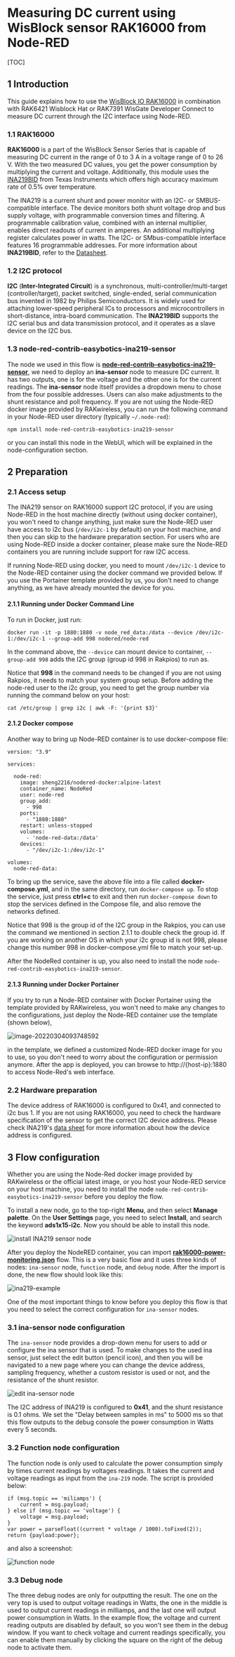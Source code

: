 # Measuring DC current using WisBlock sensor RAK16000 from Node-RED 

[TOC]

## 1 Introduction

This guide explains how to use the [WisBlock IO RAK16000](https://docs.rakwireless.com/Product-Categories/WisBlock/RAK16000/Overview/) in combination with RAK6421 Wisblock Hat or RAK7391 WisGate Developer Connect to measure DC current through the I2C interface using Node-RED.  

### 1.1 RAK16000

**RAK16000** is a part of the WisBlock Sensor Series that is capable of measuring DC current in the range of 0 to 3 A in a voltage range of 0 to 26 V. With the two measured DC values, you get the power consumption by multiplying the current and voltage. Additionally, this module uses the [INA219BID](https://www.ti.com/store/ti/en/p/product/?p=INA219BID) from Texas Instruments which offers high accuracy maximum rate of 0.5% over temperature.

The INA219 is a current shunt and power monitor with an I2C- or SMBUS-compatible interface. The device monitors both shunt voltage drop and bus supply voltage, with programmable conversion times and filtering. A programmable calibration value, combined with an internal multiplier, enables direct readouts of current in amperes. An additional multiplying register calculates power in watts. The I2C- or SMbus-compatible interface features 16 programmable addresses. For more information about **INA219BID**, refer to the [Datasheet](https://www.ti.com/lit/ds/symlink/ina219.pdf?ts=1647401885343&ref_url=https%3A%2F%2Fwww.ti.com%2Fproduct%2FINA219).

### 1.2 I2C protocol

**I2C** (**Inter-Integrated Circuit**) is a synchronous, multi-controller/multi-target (controller/target), packet switched, single-ended, serial communication bus invented in 1982 by Philips Semiconductors. It is widely used for attaching lower-speed peripheral ICs to processors and microcontrollers in short-distance, intra-board communication. The **INA219BID** supports the I2C serial bus and data transmission protocol, and it operates as a slave device on the I2C bus.

### 1.3 node-red-contrib-easybotics-ina219-sensor

The node we used in this flow is **[node-red-contrib-easybotics-ina219-sensor](https://flows.nodered.org/node/node-red-contrib-easybotics-ina219-sensor)**, we need to deploy an **ina-sensor** node to measure DC current. It has two outputs, one is for the voltage and the other one is for the current readings. The **ina-sensor** node itself provides a dropdown menu to chose from the four possible addresses. Users can also make adjustments to the shunt resistance and poll frequency.  If you are not using the Node-RED docker image provided by RAKwireless, you can run the following command in your Node-RED user directory (typically `~/.node-red`):

```
npm install node-red-contrib-easybotics-ina219-sensor
```

or you can install this node in the WebUI, which will be explained in the node-configuration section.

## 2 Preparation


### 2.1 Access setup

The INA219 sensor on RAK16000 support I2C protocol, if you are using Node-RED in the host machine directly (without using docker container), you won't need to change anything, just make sure the Node-RED user have access to i2c bus (`/dev/i2c-1` by default) on your host machine, and then you can skip to the hardware preparation section. For users who are using Node-RED inside a docker container, please make sure the Node-RED containers you are running include support for raw I2C access. 

If running Node-RED using docker, you need to mount `/dev/i2c-1` device to the Node-RED container using the docker command we provided below. If you use the Portainer template provided by us, you don't need to change anything, as we have already mounted the device for you.

#### 2.1.1 Running under Docker Command Line

To run in Docker, just run:

```
docker run -it -p 1880:1880 -v node_red_data:/data --device /dev/i2c-1:/dev/i2c-1 --group-add 998 nodered/node-red
```

In the command above, the `--device` can mount device to container, `--group-add 998` adds the I2C group (group id 998 in Rakpios) to run as.

Notice that **998** in the command needs to be changed if you are not using Rakpios, it needs to match your system group setup. Before adding the node-red user to the i2c group, you need to get the group number via running the command below on your host:

```
cat /etc/group | grep i2c | awk -F: '{print $3}'
```

#### 2.1.2 Docker compose

Another way to bring up Node-RED container is to use docker-compose file:

```
version: "3.9"

services:

  node-red:
    image: sheng2216/nodered-docker:alpine-latest
    container_name: NodeRed
    user: node-red
    group_add:
      - 998
    ports:
      - "1880:1880"
    restart: unless-stopped
    volumes:
      - 'node-red-data:/data'
    devices:
      - "/dev/i2c-1:/dev/i2c-1"

volumes:
  node-red-data:
```

To bring up the service, save the above file into a file called **docker-compose.yml**, and in the same directory, run `docker-compose up`. To stop the service, just press **ctrl+c** to exit and then run `docker-compose down` to stop the services defined in the Compose file, and also remove the networks defined.

Notice that 998 is the group id of the I2C group in the Rakpios, you can use the command we mentioned in section 2.1.1 to double check the group id. If you are working on another OS in which your i2c group id is not 998,  please change this number 998 in docker-compose.yml file to match your set-up.

After the NodeRed container is up, you also need to install the node `node-red-contrib-easybotics-ina219-sensor`.

#### 2.1.3 Running under Docker Portainer

If you try to run a Node-RED container with Docker Portainer using the template provided by RAKwireless, you won't need to make any changes to the configurations, just deploy the Node-RED container use the template (shown below), 

![image-20220304093748592](assets/portainer-node-red.png)

in the template, we defined a customized Node-RED docker image for you to use, so you don't need to worry about the configuration or permission anymore. After the app is deployed, you can browse to http://{host-ip}:1880 to access Node-Red's web interface.

### 2.2 Hardware preparation 

The device address of RAK16000 is configured to 0x41, and connected to i2c bus 1. If you are not using RAK16000, you need to check the hardware specification of the sensor to get the correct I2C device address.  Please check  INA219's [data sheet](https://www.ti.com/lit/ds/symlink/ina219.pdf?ts=1647401885343&ref_url=https%3A%2F%2Fwww.ti.com%2Fproduct%2FINA219) for more information about how the device address is configured. 



## 3 Flow configuration

Whether you are using the Node-Red docker image provided by RAKwireless or the official latest image, or you host your Node-RED service on your host machine, you need to install the node `node-red-contrib-easybotics-ina219-sensor` before you deploy the flow. 

To install a new node, go to the top-right **Menu**, and then select **Manage palette**. On the **User Settings** page, you need to select **Install**, and search the keyword **ads1x15-i2c**. Now you should be able to install this node.

![install INA219 sensor node](assets/install-ina219-sensor-node.png)



After you deploy the NodeRED container,  you can import  [**rak16000-power-monitoring.json**](rak16000-power-monitoring.json) flow. This is a very basic flow and it uses three kinds of nodes: `ina-sensor` node, `function` node, and  `debug` node. After the import is done, the new flow should look like this:

![ina219-example](assets/ina219-example.png)



One of the most important things to know before you deploy this flow is that you need to select the correct configuration for `ina-sensor` nodes.

### 3.1 ina-sensor node configuration 

The `ina-sensor` node provides a drop-down menu for users to add or configure the ina sensor that is used. To make changes to the used ina sensor, just select the edit button (pencil icon), and then you will be navigated to a new page where you can change the device address, sampling frequency, whether a custom resistor is used or not, and the resistance of the shunt resistor. 

<img src="assets/edit-ina-sensor-node.png" alt="edit ina-sensor node" style="zoom: 100%;" />

The I2C address of INA219 is configured to **0x41**, and the shunt resistance is 0.1 ohms. We set the "Delay between samples in ms" to 5000 ms so that this flow outputs to the debug console the power consumption in Watts every 5 seconds.

### 3.2 Function node configuration

The function node is only used to calculate the power consumption simply by times current readings by voltages readings. It takes the current and voltage readings as input from the `ina-219` node.  The script is provided below:

```plaintext
if (msg.topic == 'miliamps') {
    current = msg.payload;
} else if (msg.topic == 'voltage') {
    voltage = msg.payload;
}
var power = parseFloat((current * voltage / 1000).toFixed(2));
return {payload:power};
```

and also a screenshot:

![function node](assets/function-node.png)

### 3.3 Debug node

The three debug nodes are only for outputting the result. The one on the very top is used to output voltage readings in Watts, the one in the middle is used to output current readings in milliamps, and the last one will output power consumption in Watts. 
In the example flow, the voltage and current reading outputs are disabled by default, so you won't see them in the debug window. If you want to check voltage and current readings specifically, you can enable them manually by clicking the square on the right of the debug node to activate them.



